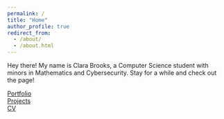 ```yaml
---
permalink: /
title: "Home"
author_profile: true
redirect_from: 
  - /about/
  - /about.html
---
```


Hey there! My name is Clara Brooks, a Computer Science student with minors in Mathematics and Cybersecurity. Stay for a while and check out the page!

[Portfolio](https://claraebrooks.github.io/portfolio/) \
[Projects](https://claraebrooks.github.io/projects/) \
[CV](https://claraebrooks.github.io/cv/)
